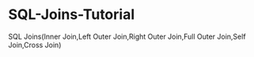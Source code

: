 # SQL-Joins-Tutorial
SQL Joins(Inner Join,Left Outer Join,Right Outer Join,Full Outer Join,Self Join,Cross Join)

